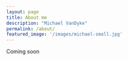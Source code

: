 ```yaml
---
layout: page
title: About me
description: "Michael VanDyke"
permalink: /about/
featured_image: '/images/michael-small.jpg'
---
```


Coming soon
